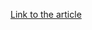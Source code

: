 [Link to the article](https://www.binarydefense.com/resources/blog/lessons-from-the-field-how-a-hospital-turned-cyber-challenges-into-a-success-story/)
